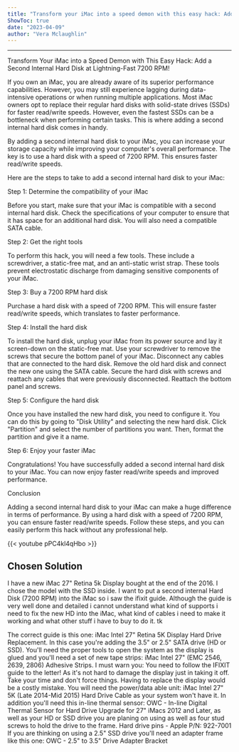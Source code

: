 ```yaml
---
title: "Transform your iMac into a speed demon with this easy hack: Add a second internal hard disk at lightning-fast 7200 RPM!"
ShowToc: true 
date: "2023-04-09"
author: "Vera Mclaughlin"
---
```

*****
Transform Your iMac into a Speed Demon with This Easy Hack: Add a Second Internal Hard Disk at Lightning-Fast 7200 RPM!

If you own an iMac, you are already aware of its superior performance capabilities. However, you may still experience lagging during data-intensive operations or when running multiple applications. Most iMac owners opt to replace their regular hard disks with solid-state drives (SSDs) for faster read/write speeds. However, even the fastest SSDs can be a bottleneck when performing certain tasks. This is where adding a second internal hard disk comes in handy.

By adding a second internal hard disk to your iMac, you can increase your storage capacity while improving your computer's overall performance. The key is to use a hard disk with a speed of 7200 RPM. This ensures faster read/write speeds.

Here are the steps to take to add a second internal hard disk to your iMac:

Step 1: Determine the compatibility of your iMac

Before you start, make sure that your iMac is compatible with a second internal hard disk. Check the specifications of your computer to ensure that it has space for an additional hard disk. You will also need a compatible SATA cable.

Step 2: Get the right tools

To perform this hack, you will need a few tools. These include a screwdriver, a static-free mat, and an anti-static wrist strap. These tools prevent electrostatic discharge from damaging sensitive components of your iMac.

Step 3: Buy a 7200 RPM hard disk

Purchase a hard disk with a speed of 7200 RPM. This will ensure faster read/write speeds, which translates to faster performance.

Step 4: Install the hard disk

To install the hard disk, unplug your iMac from its power source and lay it screen-down on the static-free mat. Use your screwdriver to remove the screws that secure the bottom panel of your iMac. Disconnect any cables that are connected to the hard disk. Remove the old hard disk and connect the new one using the SATA cable. Secure the hard disk with screws and reattach any cables that were previously disconnected. Reattach the bottom panel and screws.

Step 5: Configure the hard disk

Once you have installed the new hard disk, you need to configure it. You can do this by going to "Disk Utility" and selecting the new hard disk. Click "Partition" and select the number of partitions you want. Then, format the partition and give it a name.

Step 6: Enjoy your faster iMac

Congratulations! You have successfully added a second internal hard disk to your iMac. You can now enjoy faster read/write speeds and improved performance.

Conclusion

Adding a second internal hard disk to your iMac can make a huge difference in terms of performance. By using a hard disk with a speed of 7200 RPM, you can ensure faster read/write speeds. Follow these steps, and you can easily perform this hack without any professional help.

{{< youtube pPC4kl4qHbo >}} 



## Chosen Solution
 I have a new iMac 27" Retina 5k Display bought at the end of the 2016.
I chose  the model with the SSD inside.
I want to put a second internal Hard Disk (7200 RPM) into the iMac so i saw the ifixit guide. Although the guide is very well done and detailed i cannot understand what kind of supports i need to fix the new HD into the iMac, what kind of cables i need to make it working and what other stuff i have to buy to do it.
tk

 The correct guide is this one: iMac Intel 27" Retina 5K Display Hard Drive Replacement. In this case you're adding the 3.5" or 2.5" SATA drive (HD or SSD).
You'll need the proper tools to open the system as the display is glued and you'll need a set of new tape strips: iMac Intel 27" (EMC 2546, 2639, 2806) Adhesive Strips.
I must warn you: You need to follow the IFIXIT guide to the letter! As it's not hard to damage the display just in taking it off. Take your time and don't force things. Having to replace the display would be a costly mistake.
You will need the power/data able unit: iMac Intel 27" 5K (Late 2014-Mid 2015) Hard Drive Cable as your system won't have it. In addition you'll need this in-line thermal sensor: OWC - In-line Digital Thermal Sensor for Hard Drive Upgrade for 27" iMacs 2012 and Later, as well as your HD or SSD drive you are planing on using as well as four stud screws to hold the drive to the frame. Hard drive pins - Apple P/N: 922-7001
If you are thinking on using a 2.5" SSD drive you'll need an adapter frame like this one: OWC - 2.5" to 3.5" Drive Adapter Bracket




